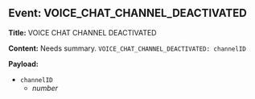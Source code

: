 ## Event: VOICE_CHAT_CHANNEL_DEACTIVATED

**Title:** VOICE CHAT CHANNEL DEACTIVATED

**Content:**
Needs summary.
`VOICE_CHAT_CHANNEL_DEACTIVATED: channelID`

**Payload:**
- `channelID`
  - *number*